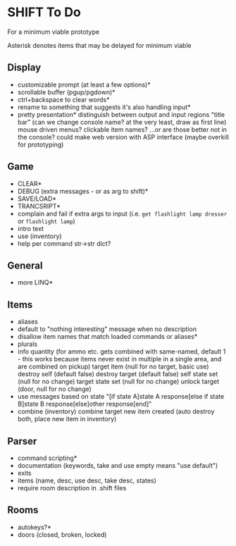 # SHIFT To Do

For a minimum viable prototype

Asterisk denotes items that may be delayed for minimum viable

## Display

- customizable prompt (at least a few options)*
- scrollable buffer (pgup/pgdown)*
- ctrl+backspace to clear words*
- rename to something that suggests it's also handling input*
- pretty presentation*
        distinguish between output and input regions
        "title bar" (can we change console name? at the very least, draw as first line)
        mouse driven menus?
        clickable item names?
        ...or are those better not in the console?
        could make web version with ASP interface (maybe overkill for prototyping)

## Game

- CLEAR*
- DEBUG (extra messages - or as arg to shift)*
- SAVE/LOAD*
- TRANCSRIPT*
- complain and fail if extra args to input (i.e. `get flashlight lamp dresser` or `flashlight lamp`)
- intro text
- use (inventory)
- help per command
    str->str dict?

## General

- more LINQ*

## Items

- aliases
- default to "nothing interesting" message when no description
- disallow item names that match loaded commands or aliases*
- plurals
- info
        quantity (for ammo etc. gets combined with same-named, default 1 - this works because items never exist in multiple in a single area, and are combined on pickup)
        target item (null for no target, basic use)
        destroy self (default false)
        destroy target (default false)
        self state set (null for no change)
        target state set (null for no change)
        unlock target (door, null for no change)
- use messages based on state
        "[if state A]state A response[else if state B]state B response[else]other response[end]"
- combine (inventory)
        combine target
        new item created
        (auto destroy both, place new item in inventory)

## Parser

- command scripting*
- documentation (keywords, take and use empty means "use default")
- exits
- items (name, desc, use desc, take desc, states)
- require room description in .shift files

## Rooms

- autokeys?*
- doors (closed, broken, locked)